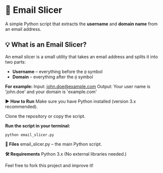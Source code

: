 # 📧 Email Slicer

A simple Python script that extracts the **username** and **domain name** from an email address.

## 💡 What is an Email Slicer?

An email slicer is a small utility that takes an email address and splits it into two parts:
- **Username** – everything before the `@` symbol
- **Domain** – everything after the `@` symbol

**For example:**
Input: john.doe@example.com
Output: Your user name is 'john.doe' and your domain is 'example.com'

**▶️ How to Run**
Make sure you have Python installed (version 3.x recommended).

Clone the repository or copy the script.

**Run the script in your terminal:**

`python email_slicer.py`


**📂 Files**
email_slicer.py – the main Python script.

**🛠️ Requirements**
Python 3.x
(No external libraries needed.)

Feel free to fork this project and improve it!





